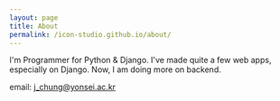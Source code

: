 ```yaml
---
layout: page
title: About
permalink: /icon-studio.github.io/about/
---
```


I'm Programmer for Python & Django. I've made quite a few web apps, especially on Django. Now, I am doing more on backend.

email: j_chung@yonsei.ac.kr
